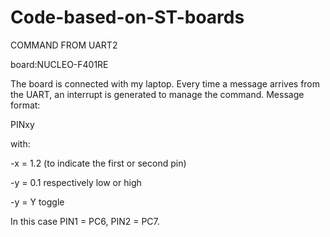 # Code-based-on-ST-boards
COMMAND FROM UART2

board:NUCLEO-F401RE


The board is connected with my laptop.
Every time a message arrives from the UART, an interrupt is generated to manage the command.
Message format:

PINxy

with:

-x = 1.2 (to indicate the first or second pin)

-y = 0.1 respectively low or high

-y = Y toggle

In this case PIN1 = PC6, PIN2 = PC7.

